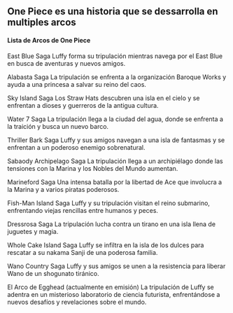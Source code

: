 ## **One Piece es una historia que se dessarrolla en multiples arcos**

#### **Lista de Arcos de One Piece**
East Blue Saga
Luffy forma su tripulación mientras navega por el East Blue en busca de aventuras y nuevos amigos.

Alabasta Saga
La tripulación se enfrenta a la organización Baroque Works y ayuda a una princesa a salvar su reino del caos.

Sky Island Saga
Los Straw Hats descubren una isla en el cielo y se enfrentan a dioses y guerreros de la antigua cultura.

Water 7 Saga
La tripulación llega a la ciudad del agua, donde se enfrenta a la traición y busca un nuevo barco.

Thriller Bark Saga
Luffy y sus amigos navegan a una isla de fantasmas y se enfrentan a un poderoso enemigo sobrenatural.

Sabaody Archipelago Saga
La tripulación llega a un archipiélago donde las tensiones con la Marina y los Nobles del Mundo aumentan.

Marineford Saga
Una intensa batalla por la libertad de Ace que involucra a la Marina y a varios piratas poderosos.

Fish-Man Island Saga
Luffy y su tripulación visitan el reino submarino, enfrentando viejas rencillas entre humanos y peces.

Dressrosa Saga
La tripulación lucha contra un tirano en una isla llena de juguetes y magia.

Whole Cake Island Saga
Luffy se infiltra en la isla de los dulces para rescatar a su nakama Sanji de una poderosa familia.

Wano Country Saga
Luffy y sus amigos se unen a la resistencia para liberar Wano de un shogunato tiránico.

El Arco de Egghead (actualmente en emisión)
La tripulación de Luffy se adentra en un misterioso laboratorio de ciencia futurista, enfrentándose a nuevos desafíos y revelaciones sobre el mundo.
